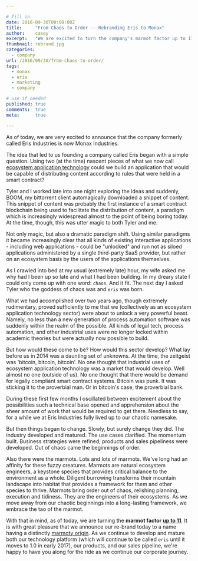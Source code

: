 ```yaml
---

# fill in
date: 2016-09-30T00:00:00Z
title:     "From Chaos to Order -- Rebranding Eris to Monax"
author:    casey
excerpt:   "We are excited to turn the company's marmot factor up to 11."
thumbnail: rebrand.jpg
categories:
  - company
url: /2016/09/30/from-chaos-to-order/
tags:
  - monax
  - eris
  - marketing
  - company

# use if needed
published: true
comments:  true
meta:      true

---
```


As of today, we are very excited to announce that the company formerly called Eris Industries is now Monax Industries.

The idea that led to us founding a company called Eris began with a simple question. Using two (at the time) nascent pieces of what we now call [ecosystem application technology](/explainers/ecosystem_applications) could we build an application that would be capable of distributing content according to rules that were held in a smart contract?

Tyler and I worked late into one night exploring the ideas and suddenly, BOOM, my bittorrent client automagically downloaded a snippet of content. This snippet of content was probably the first instance of a smart contract blockchain being used to facilitate the distribution of content, a paradigm which is increasingly widespread almost to the point of being boring today. At the time, though, this was utter magic to both Tyler and me.

Not only magic, but also a dramatic paradigm shift. Using similar paradigms it became increasingly clear that all kinds of existing interactive applications - including web applications - could be "unlocked" and run not as siloed applications administered by a single third-party SaaS provider, but rather on an ecosystem basis by the users of the applications themselves.

As I crawled into bed at my usual (extremely late) hour, my wife asked me why had I been up so late and what I had been building. In my dreary state I could only come up with one word: `chaos`. And it fit. The next day I asked Tyler who the goddess of chaos was and `eris` was born.

What we had accomplished over two years ago, though extremely rudimentary, proved sufficiently to me that we (collectively as an ecosystem application technology sector) were about to unlock a very powerful beast. Namely, no less than a new generation of process automation software was suddenly within the realm of the possible. All kinds of legal tech, process automation, and other industrial uses were no longer locked within academic theories but were actually now possible to build.

But how would these come to be? How would this sector develop? What lay before us in 2014 was a daunting set of unknowns. At the time, the zeitgeist was 'bitcoin, bitcoin, bitcoin'. No one thought that industrial uses of ecosystem application technology was a market that would develop. Well almost no one (outside of us). No one thought that there would be demand for legally compliant smart contract systems. Bitcoin was punk. It was sticking it to the proverbial man. Or in bitcoin's case, the proverbial bank.

During these first few months I oscillated between excitement about the possibilities such a technical base opened and apprehension about the sheer amount of work that would be required to get there. Needless to say, for a while we at Eris Industries fully lived up to our chaotic namesake.

But then things began to change. Slowly, but surely change they did. The industry developed and matured. The use cases clarified. The momentum built. Business strategies were refined; products and sales pipeliness were developed. Out of chaos came the beginnings of order.

Also there were the marmots. Lots and lots of marmots. We've long had an affinity for these fuzzy creatures. Marmots are natural ecosystem engineers, a keystone species that provides critical balance to the environment as a whole. Diligent burrowing transforms their mountain landscape into habitat that provides a framework for them and other species to thrive. Marmots bring order out of chaos, relishing planning, execution and tidiness. They are the engineers of their ecosystems. As we move away from our chaotic beginnings into a long-lasting framework, we embrace the tao of the marmot.

With that in mind, as of today, we are turning the **marmot factor [up to 11](https://www.youtube.com/watch?time_continue=80&v=g7-5io1muSQ)**. It is with great pleasure that we announce our re-brand today to a name having a distinctly [marmoty origin](https://en.wikipedia.org/wiki/Groundhog). As we continue to develop and mature both our technology platform (which will continue to be called `eris` until it moves to 1.0 in early 2017), our products, and our sales pipeline, we're happy to have you along for the ride as we continue our corporate journey.
